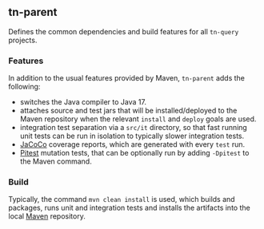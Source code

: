 ## tn-parent

Defines the common dependencies and build features for all `tn-query` projects.

### Features
In addition to the usual features provided by Maven, `tn-parent` adds the following:

* switches the Java compiler to Java 17.
* attaches source and test jars that will be installed/deployed to the Maven repository when the relevant `install` and `deploy` goals are used.
* integration test separation via a `src/it` directory, so that fast running unit tests can be run in isolation to typically slower integration tests.
* [JaCoCo](https://www.jacoco.org/index.html) coverage reports, which are generated with every `test` run.
* [Pitest](https://pitest.org/) mutation tests, that can be optionally run by adding `-Dpitest` to the Maven command.

### Build

Typically, the command `mvn clean install` is used, which builds and packages, runs unit and integration tests and installs the artifacts into the local
[Maven](https://maven.apache.org/) repository.

